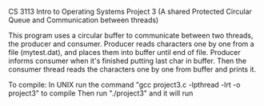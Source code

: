 CS 3113 Intro to Operating Systems Project 3 (A shared Protected Circular Queue and Communication between threads)

This program uses a circular buffer to communicate between two threads, the producer and consumer. Producer reads characters one by one from a file (mytest.dat), and places them into buffer until end of file. Producer informs consumer when it's finished putting last char in buffer. Then the consumer thread reads the characters one by one from buffer and prints it. 

To compile:
In UNIX run the command "gcc project3.c -lpthread -lrt -o project3" to compile 
Then run "./project3" and it will run